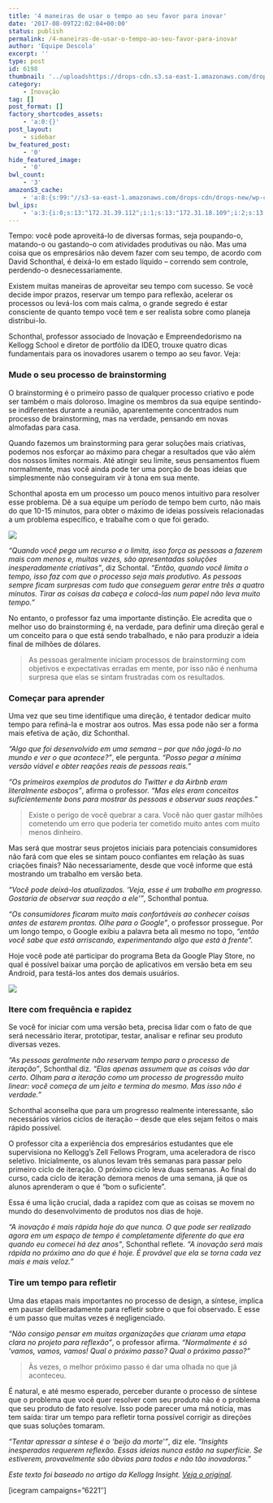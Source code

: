 ```yaml
---
title: '4 maneiras de usar o tempo ao seu favor para inovar'
date: '2017-08-09T22:02:04+00:00'
status: publish
permalink: /4-maneiras-de-usar-o-tempo-ao-seu-favor-para-inovar
author: 'Equipe Descola'
excerpt: ''
type: post
id: 6198
thumbnail: '../uploadshttps://drops-cdn.s3.sa-east-1.amazonaws.com/drops-new/wp-content/uploads/2017/08/09215831/aproveitar-tempo-150x150.png'
category:
    - Inovação
tag: []
post_format: []
factory_shortcodes_assets:
    - 'a:0:{}'
post_layout:
    - sidebar
bw_featured_post:
    - '0'
hide_featured_image:
    - '0'
bwl_count:
    - '3'
amazonS3_cache:
    - 'a:8:{s:99:"//s3-sa-east-1.amazonaws.com/drops-cdn/drops-new/wp-content/uploads/2017/08/09195942/brainstorm.jpg";i:6212;s:108:"//s3-sa-east-1.amazonaws.com/drops-cdn/drops-new/wp-content/uploads/2017/08/09195942/brainstorm-1024x682.jpg";i:6212;s:61:"//descola.org/drops/wp-content/uploads/2017/08/brainstorm.jpg";i:6212;s:70:"//descola.org/drops/wp-content/uploads/2017/08/brainstorm-1024x682.jpg";i:6212;s:102:"//s3-sa-east-1.amazonaws.com/drops-cdn/drops-new/wp-content/uploads/2017/08/09200928/testador-beta.png";i:6217;s:111:"//s3-sa-east-1.amazonaws.com/drops-cdn/drops-new/wp-content/uploads/2017/08/09200928/testador-beta-1024x959.png";i:6217;s:64:"//descola.org/drops/wp-content/uploads/2017/08/testador-beta.png";i:6217;s:73:"//descola.org/drops/wp-content/uploads/2017/08/testador-beta-1024x959.png";i:6217;}'
bwl_ips:
    - 'a:3:{i:0;s:13:"172.31.39.112";i:1;s:13:"172.31.18.109";i:2;s:13:"172.31.18.221";}'
---
```

Tempo: você pode aproveitá-lo de diversas formas, seja poupando-o, matando-o ou gastando-o com atividades produtivas ou não. Mas uma coisa que os empresários não devem fazer com seu tempo, de acordo com David Schonthal, é deixá-lo em estado líquido – correndo sem controle, perdendo-o desnecessariamente.

Existem muitas maneiras de aproveitar seu tempo com sucesso. Se você decide impor prazos, reservar um tempo para reflexão, acelerar os processos ou levá-los com mais calma, o grande segredo é estar consciente de quanto tempo você tem e ser realista sobre como planeja distribui-lo.

Schonthal, professor associado de Inovação e Empreendedorismo na Kellogg School e diretor de portfólio da IDEO, trouxe quatro dicas fundamentais para os inovadores usarem o tempo ao seu favor. Veja:

### Mude o seu processo de brainstorming

O brainstorming é o primeiro passo de qualquer processo criativo e pode ser também o mais doloroso. Imagine os membros da sua equipe sentindo-se indiferentes durante a reunião, aparentemente concentrados num processo de brainstorming, mas na verdade, pensando em novas almofadas para casa.

Quando fazemos um brainstorming para gerar soluções mais criativas, podemos nos esforçar ao máximo para chegar a resultados que vão além dos nossos limites normais. Até atingir seu limite, seus pensamentos fluem normalmente, mas você ainda pode ter uma porção de boas ideias que simplesmente não conseguiram vir à tona em sua mente.

Schonthal aposta em um processo um pouco menos intuitivo para resolver esse problema. Dê a sua equipe um período de tempo bem curto, não mais do que 10-15 minutos, para obter o máximo de ideias possíveis relacionadas a um problema específico, e trabalhe com o que foi gerado.

![](https://descola.org/drops/wp-content/uploads/2017/08/brainstorm-1024x682.jpg)

*“Quando você pega um recurso e o limita, isso força as pessoas a fazerem mais com menos e, muitas vezes, são apresentadas soluções inesperadamente criativas”*, diz Schontal. *“Então, quando você limita o tempo, isso faz com que o processo seja mais produtivo. As pessoas sempre ficam surpresas com tudo que conseguem gerar entre três a quatro minutos. Tirar as coisas da cabeça e colocá-las num papel não leva muito tempo.”*

No entanto, o professor faz uma importante distinção. Ele acredita que o melhor uso do brainstorming é, na verdade, para definir uma direção geral e um conceito para o que está sendo trabalhado, e não para produzir a ideia final de milhões de dólares.

> As pessoas geralmente iniciam processos de brainstorming com objetivos e expectativas erradas em mente, por isso não é nenhuma surpresa que elas se sintam frustradas com os resultados.

### Começar para aprender

Uma vez que seu time identifique uma direção, é tentador dedicar muito tempo para refiná-la e mostrar aos outros. Mas essa pode não ser a forma mais efetiva de ação, diz Schonthal.

*“Algo que foi desenvolvido em uma semana – por que não jogá-lo no mundo e ver o que acontece?”*, ele pergunta. *“Posso pegar a mínima versão viável e obter reações reais de pessoas reais.”*

*“Os primeiros exemplos de produtos do Twitter e da Airbnb eram literalmente esboços”*, afirma o professor. *“Mas eles eram conceitos suficientemente bons para mostrar às pessoas e observar suas reações.”*

> Existe o perigo de você quebrar a cara. Você não quer gastar milhões cometendo um erro que poderia ter cometido muito antes com muito menos dinheiro.

Mas será que mostrar seus projetos iniciais para potenciais consumidores não fará com que eles se sintam pouco confiantes em relação às suas criações finais? Não necessariamente, desde que você informe que está mostrando um trabalho em versão beta.

*“Você pode deixá-los atualizados. ‘Veja, esse é um trabalho em progresso. Gostaria de observar sua reação a ele’”*, Schonthal pontua.

*“Os consumidores ficaram muito mais confortáveis ao conhecer coisas antes de estarem prontas. Olhe para o Google”*, o professor prossegue. Por um longo tempo, o Google exibiu a palavra beta ali mesmo no topo, *“então você sabe que está arriscando, experimentando algo que está à frente”.*

Hoje você pode até participar do programa Beta da Google Play Store, no qual é possível baixar uma porção de aplicativos em versão beta em seu Android, para testá-los antes dos demais usuários.

![](https://descola.org/drops/wp-content/uploads/2017/08/testador-beta-1024x959.png)

### Itere com frequência e rapidez

Se você for iniciar com uma versão beta, precisa lidar com o fato de que será necessário iterar, prototipar, testar, analisar e refinar seu produto diversas vezes.

*“As pessoas geralmente não reservam tempo para o processo de iteração”*, Schonthal diz. *“Elas apenas assumem que as coisas vão dar certo. Olham para a iteração como um processo de progressão muito linear: você começa de um jeito e termina do mesmo. Mas isso não é verdade.”*

Schonthal aconselha que para um progresso realmente interessante, são necessários vários ciclos de iteração – desde que eles sejam feitos o mais rápido possível.

O professor cita a experiência dos empresários estudantes que ele supervisiona no Kellogg’s Zell Fellows Program, uma aceleradora de risco seletivo. Inicialmente, os alunos levam três semanas para passar pelo primeiro ciclo de iteração. O próximo ciclo leva duas semanas. Ao final do curso, cada ciclo de iteração demora menos de uma semana, já que os alunos aprenderam o que é “bom o suficiente”.

Essa é uma lição crucial, dada a rapidez com que as coisas se movem no mundo do desenvolvimento de produtos nos dias de hoje.

*“A inovação é mais rápida hoje do que nunca. O que pode ser realizado agora em um espaço de tempo é completamente diferente do que era quando eu comecei há dez anos”*, Schonthal reflete. *“A inovação será mais rápida no próximo ano do que é hoje. É provável que ela se torna cada vez mais e mais veloz.”*

### Tire um tempo para refletir

Uma das etapas mais importantes no processo de design, a síntese, implica em pausar deliberadamente para refletir sobre o que foi observado. E esse é um passo que muitas vezes é negligenciado.

*“Não consigo pensar em muitas organizações que criaram uma etapa clara no projeto para reflexão”*, o professor afirma. *“Normalmente é só ‘vamos, vamos, vamos! Qual o próximo passo? Qual o próximo passo?”*

> Às vezes, o melhor próximo passo é dar uma olhada no que já aconteceu.

É natural, e até mesmo esperado, perceber durante o processo de síntese que o problema que você quer resolver com seu produto não é o problema que seu produto de fato resolve. Isso pode parecer uma má notícia, mas tem saída: tirar um tempo para refletir torna possível corrigir as direções que suas soluções tomaram.

*“Tentar apressar a síntese é o ‘beijo da morte’”*, diz ele. *“Insights inesperados requerem reflexão. Essas ideias nunca estão na superfície. Se estiverem, provavelmente são óbvias para todos e não tão inovadoras.”*

*Este texto foi baseado no artigo da Kellogg Insight. [Veja o original](https://insight.kellogg.northwestern.edu/article/four-ways-innovators-can-use-time-to-their-advantage).*

   
\[icegram campaigns=”6221″\]